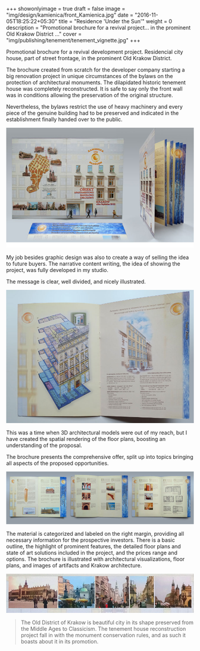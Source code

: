 +++
showonlyimage = true
draft = false
image = "img/design/kamienica/front_Kamienica.jpg"
date = "2016-11-05T18:25:22+05:30"
title = "Residence 'Under the Sun'"
weight = 0
description = "Promotional brochure for a revival project... in the prominent Old Krakow District ..."
cover = "img/publishing/tenement/tenement_vignette.jpg"
+++

Promotional brochure for a revival development project. Residencial city house, part of street frontage, in the prominent Old Krakow District.

The brochure created from scratch for the developer company starting a big renovation project in unique circumstances of the bylaws on the protection of architectural monuments. The dilapidated historic tenement house was completely reconstructed. It is safe to say only the front wall was in conditions allowing the preservation of the original structure.

<!--more-->
Nevertheless, the bylaws restrict the use of heavy machinery and every piece of the genuine building had to be preserved and indicated in the establishment finally handed over to the public.

![sample image](/img/publishing/tenement/brocher_break_through.jpg)

My job besides graphic design was also to create a way of selling the idea to future buyers. The narrative content writing, the idea of showing the project, was fully developed in my studio.

The message is clear, well divided, and nicely illustrated.

![sample image](/img/publishing/tenement/floors_model.jpg)

This was a time when 3D architectural models were out of my reach, but I have created the spatial rendering of the floor plans, boosting an understanding of the proposal.

The brochure presents the comprehensive offer, split up into topics bringing all aspects of the proposed opportunities.

![sample image](/img/publishing/tenement/flyer_spreads.jpg)

The material is categorized and labeled on the right margin, providing all necessary information for the prospective investors. There is a basic outline, the highlight of prominent features, the detailed floor plans and state of art solutions included in the project, and the prices range and options. The brochure is illustrated with architectural visualizations, floor plans, and images of artifacts and Krakow architecture.

![sample image](/img/publishing/tenement/city_views.jpg)

> The Old District of Krakow is beautiful city in its shape preserved from the Middle Ages to Classicism. The tenement house reconstruction project fall in with the monument conservation rules, and as such it boasts about it in its promotion.
